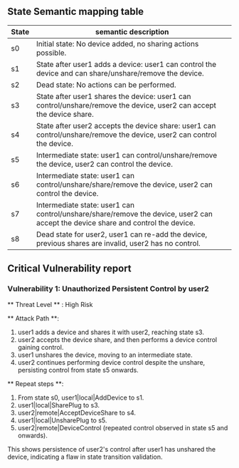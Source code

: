 ## State Semantic mapping table

State | semantic description
-----|---------
s0 | Initial state: No device added, no sharing actions possible.
s1 | State after user1 adds a device: user1 can control the device and can share/unshare/remove the device.
s2 | Dead state: No actions can be performed.
s3 | State after user1 shares the device: user1 can control/unshare/remove the device, user2 can accept the device share.
s4 | State after user2 accepts the device share: user1 can control/unshare/remove the device, user2 can control the device.
s5 | Intermediate state: user1 can control/unshare/remove the device, user2 can control the device.
s6 | Intermediate state: user1 can control/unshare/share/remove the device, user2 can control the device.
s7 | Intermediate state: user1 can control/unshare/share/remove the device, user2 can accept the device share and control the device.
s8 | Dead state for user2, user1 can re-add the device, previous shares are invalid, user2 has no control.

## Critical Vulnerability report

### Vulnerability 1: Unauthorized Persistent Control by user2
** Threat Level ** : High Risk

** Attack Path **:
1. user1 adds a device and shares it with user2, reaching state s3.
2. user2 accepts the device share, and then performs a device control gaining control.
3. user1 unshares the device, moving to an intermediate state.
4. user2 continues performing device control despite the unshare, persisting control from state s5 onwards.

** Repeat steps **:
1. From state s0, user1|local|AddDevice to s1.
2. user1|local|SharePlug to s3.
3. user2|remote|AcceptDeviceShare to s4.
4. user1|local|UnsharePlug to s5.
5. user2|remote|DeviceControl (repeated control observed in state s5 and onwards).

This shows persistence of user2's control after user1 has unshared the device, indicating a flaw in state transition validation.